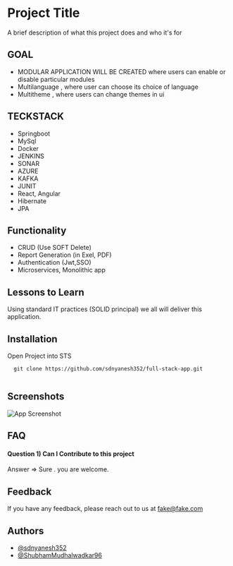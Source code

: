 
# Project Title

A brief description of what this project does and who it's for


## GOAL

- MODULAR APPLICATION WILL BE CREATED where users can enable or disable particular modules
- Multilanguage , where user can choose its choice of language
- Multitheme , where users can change themes in ui
## TECKSTACK

- Springboot 
- MySql
- Docker
- JENKINS
- SONAR
- AZURE
- KAFKA
- JUNIT
- React, Angular
- Hibernate
- JPA

## Functionality

- CRUD (Use SOFT Delete)
- Report Generation (in Exel, PDF)
- Authentication (Jwt,SSO)
- Microservices, Monolithic app





## Lessons to Learn

Using standard IT practices (SOLID principal) we all will deliver this application. 



## Installation

Open Project into STS

```
  git clone https://github.com/sdnyanesh352/full-stack-app.git
  
```

    
## Screenshots

![App Screenshot](https://via.placeholder.com/468x300?text=App+Screenshot+Here)


## FAQ

#### Question 1) Can I Contribute to this project

Answer => Sure . you are welcome.




## Feedback

If you have any feedback, please reach out to us at fake@fake.com


## Authors

- [@sdnyanesh352](https://www.github.com/sdnyanesh352)
- [@ShubhamMudhalwadkar96](https://www.github.com/ShubhamMudhalwadkar96)
